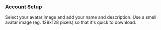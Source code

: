 ### Account Setup
Select your avatar image and add your name and description. Use a small avatar image (eg. 128x128 pixels) so that it's quick to download.
